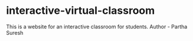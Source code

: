 # interactive-virtual-classroom
This is a website for an interactive classroom for students.
Author - Partha Suresh
